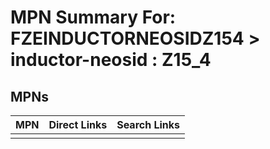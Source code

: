 



# MPN Summary For: FZEINDUCTORNEOSIDZ154 > inductor-neosid : Z15_4

## MPNs
  

|MPN|Direct Links|Search Links|
| :--- | :--- | :--- |
||||
